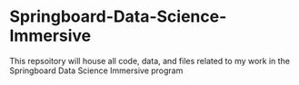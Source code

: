 # Springboard-Data-Science-Immersive
This repsoitory will house all code, data, and files related to my work in the Springboard Data Science Immersive program
